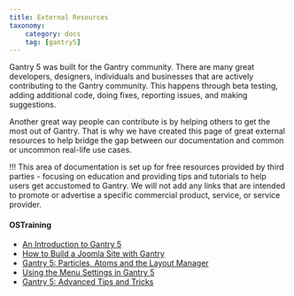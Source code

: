 ```yaml
---
title: External Resources
taxonomy:
    category: docs
    tag: [gantry5]
---
```


Gantry 5 was built for the Gantry community. There are many great developers, designers, individuals and businesses that are actively contributing to the Gantry community. This happens through beta testing, adding additional code, doing fixes, reporting issues, and making suggestions.

Another great way people can contribute is by helping others to get the most out of Gantry. That is why we have created this page of great external resources to help bridge the gap between our documentation and common or uncommon real-life use cases.

!!! This area of documentation is set up for free resources provided by third parties - focusing on education and providing tips and tutorials to help users get accustomed to Gantry. We will not add any links that are intended to promote or advertise a specific commercial product, service, or service provider.

#### OSTraining
* [An Introduction to Gantry 5](https://www.ostraining.com/blog/joomla/gantry5/)
* [How to Build a Joomla Site with Gantry](https://www.ostraining.com/blog/joomla/gantry-site/)
* [Gantry 5: Particles, Atoms and the Layout Manager](https://www.ostraining.com/blog/joomla/gantry-layout/)
* [Using the Menu Settings in Gantry 5](https://www.ostraining.com/blog/joomla/gantry-menu/)
* [Gantry 5: Advanced Tips and Tricks](https://www.ostraining.com/blog/joomla/gantry-advanced/)
